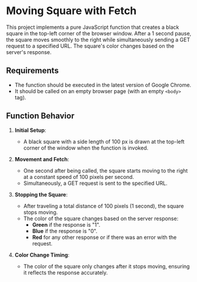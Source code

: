 # Moving Square with Fetch

This project implements a pure JavaScript function that creates a black square in the top-left corner of the browser window. After a 1 second pause, the square moves smoothly to the right while simultaneously sending a GET request to a specified URL. The square's color changes based on the server's response.

## Requirements

- The function should be executed in the latest version of Google Chrome.
- It should be called on an empty browser page (with an empty `<body>` tag).

## Function Behavior

1. **Initial Setup**:
    - A black square with a side length of 100 px is drawn at the top-left corner of the window when the function is invoked.

2. **Movement and Fetch**:
    - One second after being called, the square starts moving to the right at a constant speed of 100 pixels per second.
    - Simultaneously, a GET request is sent to the specified URL.

3. **Stopping the Square**:
    - After traveling a total distance of 100 pixels (1 second), the square stops moving.
    - The color of the square changes based on the server response:
        - **Green** if the response is "1".
        - **Blue** if the response is "0".
        - **Red** for any other response or if there was an error with the request.

4. **Color Change Timing**:
    - The color of the square only changes after it stops moving, ensuring it reflects the response accurately.
